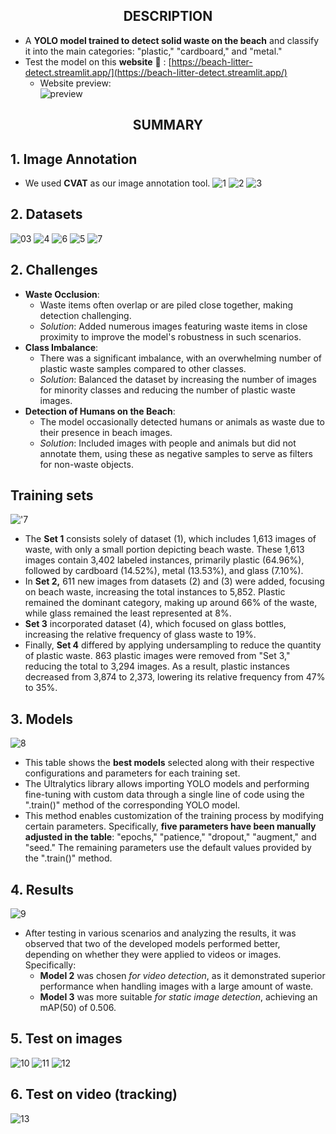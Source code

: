 <h2 align="center">DESCRIPTION</h2>

- A **YOLO model trained to detect solid waste on the beach** and classify it into the main categories: "plastic," "cardboard," and "metal."
- Test the model on this **website** 🙌 : [https://beach-litter-detect.streamlit.app/](https://beach-litter-detect.streamlit.app/)
    - Website preview: <br> ![preview](./Images/demo.gif)
    
<h2 align="center">SUMMARY</h2>

## 1. Image Annotation
- We used **CVAT** as our image annotation tool.
![1](./Images/anotate1.png)
![2](./Images/anotate2.png)
![3](./Images/anotate3.png)

## 2. Datasets
![03](./Images/dataset.png)
![4](./Images/taco.png)
![6](./Images/open.png)
![5](./Images/google.png)
![7](./Images/glass.png)

## 2. Challenges
- **Waste Occlusion**:
  - Waste items often overlap or are piled close together, making detection challenging.
  - *Solution*: Added numerous images featuring waste items in close proximity to improve the model's robustness in such scenarios.
- **Class Imbalance**:
  - There was a significant imbalance, with an overwhelming number of plastic waste samples compared to other classes.
  - *Solution*: Balanced the dataset by increasing the number of images for minority classes and reducing the number of plastic waste images.
- **Detection of Humans on the Beach**:
  - The model occasionally detected humans or animals as waste due to their presence in beach images.
  - *Solution*: Included images with people and animals but did not annotate them, using these as negative samples to serve as filters for non-waste objects.

## Training sets
!['7](./Images/conjunto.png)
- The **Set 1** consists solely of dataset (1), which includes 1,613 images of waste, with only a small portion depicting beach waste. These 1,613 images contain 3,402 labeled instances, primarily plastic (64.96%), followed by cardboard (14.52%), metal (13.53%), and glass (7.10%).
- In **Set 2,** 611 new images from datasets (2) and (3) were added, focusing on beach waste, increasing the total instances to 5,852. Plastic remained the dominant category, making up around 66% of the waste, while glass remained the least represented at 8%.
- **Set 3** incorporated dataset (4), which focused on glass bottles, increasing the relative frequency of glass waste to 19%.
- Finally, **Set 4** differed by applying undersampling to reduce the quantity of plastic waste. 863 plastic images were removed from "Set 3," reducing the total to 3,294 images. As a result, plastic instances decreased from 3,874 to 2,373, lowering its relative frequency from 47% to 35%.

## 3. Models
![8](./Images/modelos.png)

- This table shows the **best models** selected along with their respective configurations and parameters for each training set.
-  The Ultralytics library allows importing YOLO models and performing fine-tuning with custom data through a single line of code using the ".train()" method of the corresponding YOLO model.
-  This method enables customization of the training process by modifying certain parameters. Specifically, **five parameters have been manually adjusted in the table**: "epochs," "patience," "dropout," "augment," and "seed." The remaining parameters use the default values provided by the ".train()" method.

## 4. Results
![9](./Images/resultados.png)

- After testing in various scenarios and analyzing the results, it was observed that two of the developed models performed better, depending on whether they were applied to videos or images. Specifically:
  - **Model 2** was chosen *for video detection*, as it demonstrated superior performance when handling images with a large amount of waste.
  - **Model 3** was more suitable *for static image detection*, achieving an mAP(50) of 0.506.

## 5. Test on images
![10](./Images/test1.png)
![11](./Images/test2.png)
![12](./Images/test3.png)

## 6. Test on video (tracking)
![13](./Images/beachwaste.gif)
